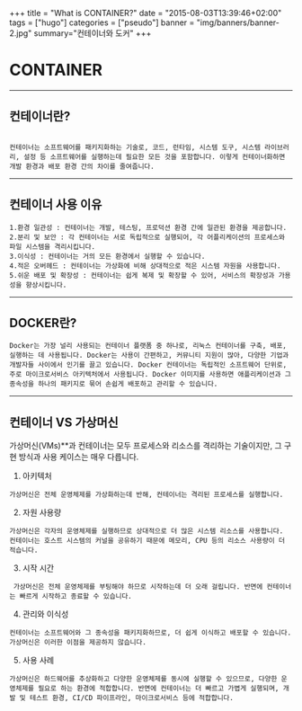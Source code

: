 +++
title = "What is CONTAINER?"
date = "2015-08-03T13:39:46+02:00"
tags = ["hugo"]
categories = ["pseudo"]
banner = "img/banners/banner-2.jpg"
summary="컨테이너와 도커"
+++



# CONTAINER
---
## 컨테이너란?
```

컨테이너는 소프트웨어를 패키지화하는 기술로, 코드, 런타임, 시스템 도구, 시스템 라이브러리, 설정 등 소프트웨어를 실행하는데 필요한 모든 것을 포함합니다. 이렇게 컨테이너화하면 개발 환경과 배포 환경 간의 차이를 줄여줍니다. 
```



---
## 컨테이너 사용 이유
```
1.환경 일관성 : 컨테이너는 개발, 테스팅, 프로덕션 환경 간에 일관된 환경을 제공합니다.
2.분리 및 보안 : 각 컨테이너는 서로 독립적으로 실행되어, 각 어플리케이션의 프로세스와 파일 시스템을 격리시킵니다.
3.이식성 : 컨테이너는 거의 모든 환경에서 실행할 수 있습니다.
4.적은 오버헤드 : 컨테이너는 가상화에 비해 상대적으로 적은 시스템 자원을 사용합니다.
5.쉬운 배포 및 확장성 : 컨테이너는 쉽게 복제 및 확장할 수 있어, 서비스의 확장성과 가용성을 향상시킵니다.
```

---
## DOCKER란?
```
Docker는 가장 널리 사용되는 컨테이너 플랫폼 중 하나로, 리눅스 컨테이너를 구축, 배포, 실행하는 데 사용됩니다. Docker는 사용이 간편하고, 커뮤니티 지원이 많아, 다양한 기업과 개발자들 사이에서 인기를 끌고 있습니다. Docker 컨테이너는 독립적인 소프트웨어 단위로, 주로 마이크로서비스 아키텍처에서 사용됩니다. Docker 이미지를 사용하면 애플리케이션과 그 종속성을 하나의 패키지로 묶어 손쉽게 배포하고 관리할 수 있습니다.
```

---
## 컨테이너 VS 가상머신

가상머신(VMs)**과 컨테이너는 모두 프로세스와 리소스를 격리하는 기술이지만, 그 구현 방식과 사용 케이스는 매우 다릅니다.

1. 아키텍처 
```
가상머신은 전체 운영체제를 가상화하는데 반해, 컨테이너는 격리된 프로세스를 실행합니다.
``` 
2. 자원 사용량
```
가상머신은 각자의 운영체제를 실행하므로 상대적으로 더 많은 시스템 리소스를 사용합니다. 컨테이너는 호스트 시스템의 커널을 공유하기 때문에 메모리, CPU 등의 리소스 사용량이 더 적습니다.
```
3. 시작 시간
```
 가상머신은 전체 운영체제를 부팅해야 하므로 시작하는데 더 오래 걸립니다. 반면에 컨테이너는 빠르게 시작하고 종료할 수 있습니다.
```

4. 관리와 이식성 
```
컨테이너는 소프트웨어와 그 종속성을 패키지화하므로, 더 쉽게 이식하고 배포할 수 있습니다. 가상머신은 이러한 이점을 제공하지 않습니다.
```
5. 사용 사례 
```
가상머신은 하드웨어를 추상화하고 다양한 운영체제를 동시에 실행할 수 있으므로, 다양한 운영체제를 필요로 하는 환경에 적합합니다. 반면에 컨테이너는 더 빠르고 가볍게 실행되며, 개발 및 테스트 환경, CI/CD 파이프라인, 마이크로서비스 등에 적합합니다.
```